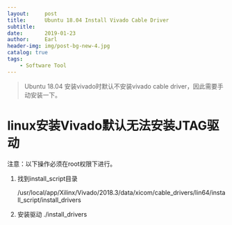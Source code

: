 ```yaml
---
layout:     post
title:      Ubuntu 18.04 Install Vivado Cable Driver
subtitle:   
date:       2019-01-23
author:     Earl
header-img: img/post-bg-new-4.jpg
catalog: true
tags:
    - Software Tool
---
```


> Ubuntu 18.04 安装vivado时默认不安装vivado cable driver，因此需要手动安装一下。

# linux安装Vivado默认无法安装JTAG驱动

注意：以下操作必须在root权限下进行。

1. 找到install_script目录

	/usr/local/app/Xilinx/Vivado/2018.3/data/xicom/cable_drivers/lin64/install_script/install_drivers

2. 安装驱动
	./install_drivers

